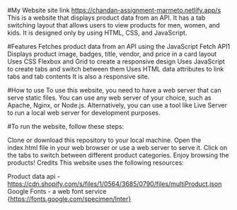 #My Website  site link https://chandan-assignment-marmeto.netlify.app/s
This is a website that displays product data from an API. It has a tab switching layout that allows users to view products for men, women, and kids. It is designed only by using HTML, CSS, and JavaScript.

#Features
Fetches product data from an API using the JavaScript Fetch API1
Displays product image, badges, title, vendor, and price in a card layout
Uses CSS Flexbox and Grid to create a responsive design
Uses JavaScript to create tabs and switch between them
Uses HTML data attributes to link tabs and tab contents
It is also a responsive site.


#How to use
To use this website, you need to have a web server that can serve static files. You can use any web server of your choice, such as Apache, Nginx, or Node.js. Alternatively, you can use a tool like Live Server to run a local web server for development purposes.


#To run the website, follow these steps:

Clone or download this repository to your local machine.
Open the index.html file in your web browser or use a web server to serve it.
Click on the tabs to switch between different product categories.
Enjoy browsing the products!
Credits
This website uses the following resources:

Product data api - https://cdn.shopify.com/s/files/1/0564/3685/0790/files/multiProduct.json
Google Fonts - a web font service {https://fonts.google.com/specimen/Inter}

